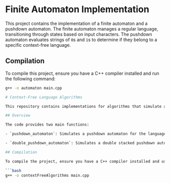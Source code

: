 # Finite Automaton Implementation

This project contains the implementation of a finite automaton and a pushdown automaton. The finite automaton manages a regular language, transitioning through states based on input characters. The pushdown automaton evaluates strings of `0`s and `1`s to determine if they belong to a specific context-free language.

## Compilation

To compile this project, ensure you have a C++ compiler installed and run the following command:

```bash
g++ -o automaton main.cpp

# Context-Free Language Algorithms

This repository contains implementations for algorithms that simulate automata for different context-free languages, including a finite automaton, a pushdown automaton for the language `a^nb^n`, and a double stacked pushdown automaton for the language `a^nb^nc^n`.

## Overview

The code provides two main functions:

- `pushdown_automaton`: Simulates a pushdown automaton for the language `a^nb^n`, where `n` is a positive integer. This function ensures that the input word belongs to the language where the number of `a`s is followed by the same number of `b`s.

- `double_pushdown_automaton`: Simulates a double stacked pushdown automaton for the language `a^nb^nc^n`, where `n` is a positive integer. It verifies if the input word correctly follows the pattern where the number of `a`s is equal to the number of `b`s, which in turn is equal to the number of `c`s.

## Compilation

To compile the project, ensure you have a C++ compiler installed and use the following command:

```bash
g++ -o contextFreeAlgorithms main.cpp
